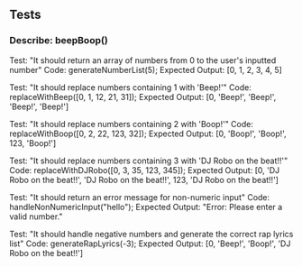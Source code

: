 ## Tests

### Describe: beepBoop()

Test: "It should return an array of numbers from 0 to the user's inputted number"
Code: generateNumberList(5);
Expected Output: [0, 1, 2, 3, 4, 5]

Test: "It should replace numbers containing 1 with 'Beep!'"
Code: replaceWithBeep([0, 1, 12, 21, 31]);
Expected Output: [0, 'Beep!', 'Beep!', 'Beep!', 'Beep!']

Test: "It should replace numbers containing 2 with 'Boop!'"
Code: replaceWithBoop([0, 2, 22, 123, 32]);
Expected Output: [0, 'Boop!', 'Boop!', 123, 'Boop!']

Test: "It should replace numbers containing 3 with 'DJ Robo on the beat!!'"
Code: replaceWithDJRobo([0, 3, 35, 123, 345]);
Expected Output: [0, 'DJ Robo on the beat!!', 'DJ Robo on the beat!!', 123, 'DJ Robo on the beat!!']

Test: "It should return an error message for non-numeric input"
Code: handleNonNumericInput("hello");
Expected Output: "Error: Please enter a valid number."

Test: "It should handle negative numbers and generate the correct rap lyrics list"
Code: generateRapLyrics(-3);
Expected Output: [0, 'Beep!', 'Boop!', 'DJ Robo on the beat!!']